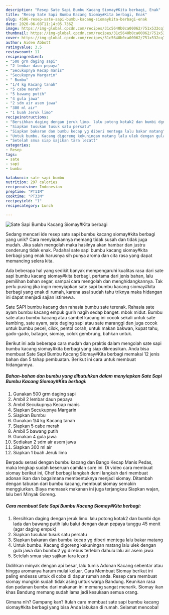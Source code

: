 ```yaml
---
description: "Resep Sate Sapi Bumbu Kacang Siomay#Kita berbagi, Enak"
title: "Resep Sate Sapi Bumbu Kacang Siomay#Kita berbagi, Enak"
slug: 4596-resep-sate-sapi-bumbu-kacang-siomaykita-berbagi-enak
date: 2020-06-08T11:14:05.736Z
image: https://img-global.cpcdn.com/recipes/31c5640b0ca00062/751x532cq70/sate-sapi-bumbu-kacang-siomaykita-berbagi-foto-resep-utama.jpg
thumbnail: https://img-global.cpcdn.com/recipes/31c5640b0ca00062/751x532cq70/sate-sapi-bumbu-kacang-siomaykita-berbagi-foto-resep-utama.jpg
cover: https://img-global.cpcdn.com/recipes/31c5640b0ca00062/751x532cq70/sate-sapi-bumbu-kacang-siomaykita-berbagi-foto-resep-utama.jpg
author: Aiden Abbott
ratingvalue: 3.5
reviewcount: 11
recipeingredient:
- "500 grm daging sapi"
- "2 lembar daun pepaya"
- "Secukupnya Kecap manis"
- "Secukupnya Margarin"
- " Bumbu"
- "1/4 kg Kacang tanah"
- "5 cabe merah"
- "5 bawang putih"
- "4 gula jawa"
- "2 sdm air asem jawa"
- "300 ml air"
- "1 buah Jeruk limo"
recipeinstructions:
- "Bersihkan daging dengan jeruk limo. lalu potong kotak2 dan bumbi dgn lada dan bawang putih lalu balut dengan daun pepaya tunggu 45 menit (agar daging empuk)"
- "Siapkan tusukan tusuk satu persatu"
- "Siapkan bakaran dan bumbu kecap yg diberi mentega lalu bakar matang"
- "Untuk bumbu. Kacang digoreng kekuningan matang lalu ulek dengan gula jawa dan bumbu2 yg direbus terlebih dahulu lalu air asem jawa"
- "Setelah smua siap sajikan tara lezatt"
categories:
- Resep
tags:
- sate
- sapi
- bumbu

katakunci: sate sapi bumbu 
nutrition: 297 calories
recipecuisine: Indonesian
preptime: "PT11M"
cooktime: "PT33M"
recipeyield: "1"
recipecategory: Lunch

---
```



![Sate Sapi Bumbu Kacang Siomay#Kita berbagi](https://img-global.cpcdn.com/recipes/31c5640b0ca00062/751x532cq70/sate-sapi-bumbu-kacang-siomaykita-berbagi-foto-resep-utama.jpg)

Sedang mencari ide resep sate sapi bumbu kacang siomay#kita berbagi yang unik? Cara menyiapkannya memang tidak susah dan tidak juga mudah. Jika salah mengolah maka hasilnya akan hambar dan justru cenderung tidak enak. Padahal sate sapi bumbu kacang siomay#kita berbagi yang enak harusnya sih punya aroma dan cita rasa yang dapat memancing selera kita.

Ada beberapa hal yang sedikit banyak mempengaruhi kualitas rasa dari sate sapi bumbu kacang siomay#kita berbagi, pertama dari jenis bahan, lalu pemilihan bahan segar, sampai cara mengolah dan menghidangkannya. Tak perlu pusing jika ingin menyiapkan sate sapi bumbu kacang siomay#kita berbagi yang enak di rumah, karena asal sudah tahu triknya maka hidangan ini dapat menjadi sajian istimewa.

Sate SAPI bumbu kacang dan rahasia bumbu sate terenak. Rahasia sate ayam bumbu kacang empuk gurih nagih sedap banget. mbok midut. Bumbu sate atau bumbu kacang atau sambel kacang ini cocok sekali untuk sate kambing, sate ayam, sate daging sapi atau sate maranggi dan juga cocok untuk bumbu pecel, cilok, pentol corah, untuk makan bakwan, kupat tahu, gado-gado, batagor, siomay, colok gembrung, bahkan untuk.


Berikut ini ada beberapa cara mudah dan praktis dalam mengolah sate sapi bumbu kacang siomay#kita berbagi yang siap dikreasikan. Anda bisa membuat Sate Sapi Bumbu Kacang Siomay#Kita berbagi memakai 12 jenis bahan dan 5 tahap pembuatan. Berikut ini cara untuk membuat hidangannya.

<!--inarticleads1-->

##### Bahan-bahan dan bumbu yang dibutuhkan dalam menyiapkan Sate Sapi Bumbu Kacang Siomay#Kita berbagi:

1. Gunakan 500 grm daging sapi
1. Ambil 2 lembar daun pepaya
1. Ambil Secukupnya Kecap manis
1. Siapkan Secukupnya Margarin
1. Siapkan  Bumbu
1. Gunakan 1/4 kg Kacang tanah
1. Siapkan 5 cabe merah
1. Ambil 5 bawang putih
1. Gunakan 4 gula jawa
1. Sediakan 2 sdm air asem jawa
1. Siapkan 300 ml air
1. Siapkan 1 buah Jeruk limo


Berpadu serasi dengan bumbu kacang dan Bango Kecap Manis Pedas, maka lengkap sudah keseruan camilan sore ini. Di video cara membuat siomay berikut ini, Chef berbagi langkah demi langkah dari membuat adonan ikan dan bagaimana membentuknya menjadi siomay. Ditambah dengan taburan dari bumbu kacang, membuat siomay semakin menggiurkan. Biaya memasak makanan ini juga terjangkau Siapkan wajan, lalu beri Minyak Goreng. 

<!--inarticleads2-->

##### Cara membuat Sate Sapi Bumbu Kacang Siomay#Kita berbagi:

1. Bersihkan daging dengan jeruk limo. lalu potong kotak2 dan bumbi dgn lada dan bawang putih lalu balut dengan daun pepaya tunggu 45 menit (agar daging empuk)
1. Siapkan tusukan tusuk satu persatu
1. Siapkan bakaran dan bumbu kecap yg diberi mentega lalu bakar matang
1. Untuk bumbu. Kacang digoreng kekuningan matang lalu ulek dengan gula jawa dan bumbu2 yg direbus terlebih dahulu lalu air asem jawa
1. Setelah smua siap sajikan tara lezatt


Didihkan minyak dengan api besar, lalu tumis Adonan Kacang sebentar atau hingga aromanya harum mulai keluar. Cara Membuat Siomay berikut ini paling endesss untuk di coba di dapur rumah anda. Resep cara membuat siomay mungkin sudah tidak asing untuk warga Bandung. Keunikan rasa dan padanan bumbu dari makanan ini memang sangat menarik. Siomay ikan khas Bandung memang sudah lama jadi kesukaan semua orang. 

Gimana nih? Gampang kan? Itulah cara membuat sate sapi bumbu kacang siomay#kita berbagi yang bisa Anda lakukan di rumah. Selamat mencoba!
